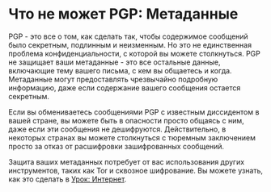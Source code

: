 [Title]: # (Что не может PGP: Метаданные)
[Order]: # (3)

# Что не может PGP: Метаданные

PGP - это все о том, как сделать так, чтобы содержимое сообщений было секретным, подлинным и неизменным. Но это не единственная проблема конфиденциальности, с которой вы можете столкнуться. PGP не защищает ваши метаданные - это все остальные данные, включающие тему вашего письма, с кем вы общаетесь и когда. Метаданные могут предоставлять чрезвычайно подробную информацию, даже если содержание вашего сообщения остается секретным.

Если вы обмениваетесь сообщениями PGP с известным диссидентом в вашей стране, вы можете быть в опасности просто общаясь с ним, даже если эти сообщения не дешифруются. Действительно, в некоторых странах вы можете столкнуться с тюремным заключением просто за отказ от расшифровки зашифрованных сообщений.

Защита ваших метаданных потребует от вас использования других инструментов, таких как Tor и сквозное шифрование. Вы можете узнать, как это сделать в [Урок: Интернет](umbrella://lesson/the-internet).